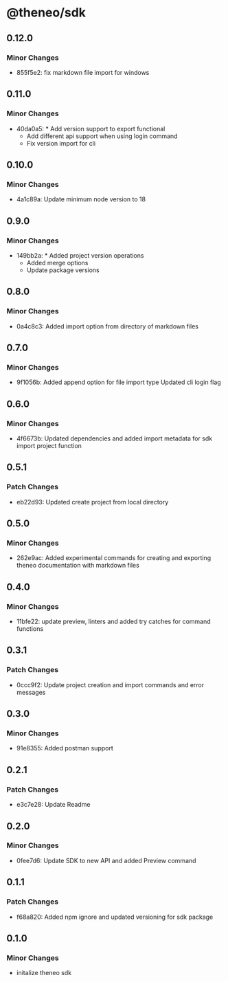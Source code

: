 # @theneo/sdk

## 0.12.0

### Minor Changes

- 855f5e2: fix markdown file import for windows

## 0.11.0

### Minor Changes

- 40da0a5: \* Add version support to export functional
  - Add different api support when using login command
  - Fix version import for cli

## 0.10.0

### Minor Changes

- 4a1c89a: Update minimum node version to 18

## 0.9.0

### Minor Changes

- 149bb2a: \* Added project version operations
  - Added merge options
  - Update package versions

## 0.8.0

### Minor Changes

- 0a4c8c3: Added import option from directory of markdown files

## 0.7.0

### Minor Changes

- 9f1056b: Added append option for file import type
  Updated cli login flag

## 0.6.0

### Minor Changes

- 4f6673b: Updated dependencies and added import metadata for sdk import project function

## 0.5.1

### Patch Changes

- eb22d93: Updated create project from local directory

## 0.5.0

### Minor Changes

- 262e9ac: Added experimental commands for creating and exporting theneo documentation with markdown files

## 0.4.0

### Minor Changes

- 11bfe22: update preview, linters and added try catches for command functions

## 0.3.1

### Patch Changes

- 0ccc9f2: Update project creation and import commands and error messages

## 0.3.0

### Minor Changes

- 91e8355: Added postman support

## 0.2.1

### Patch Changes

- e3c7e28: Update Readme

## 0.2.0

### Minor Changes

- 0fee7d6: Update SDK to new API and added Preview command

## 0.1.1

### Patch Changes

- f68a820: Added npm ignore and updated versioning for sdk package

## 0.1.0

### Minor Changes

- initalize theneo sdk
